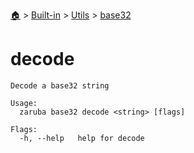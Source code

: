 <!--startTocHeader-->
[🏠](../../../README.md) > [Built-in](../../README.md) > [Utils](../README.md) > [base32](README.md)
# decode
<!--endTocHeader-->

```
Decode a base32 string

Usage:
  zaruba base32 decode <string> [flags]

Flags:
  -h, --help   help for decode

```

<!--startTocSubtopic-->
<!--endTocSubtopic-->